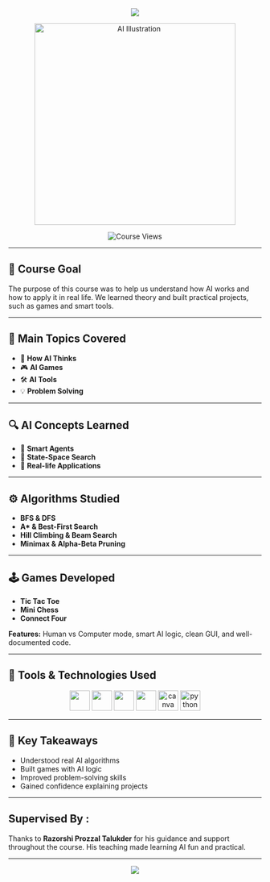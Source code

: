 <div align="center">
  <img src="https://readme-typing-svg.herokuapp.com?font=Architects+Daughter&color=4CAF50&size=40&center=true&vCenter=true&width=800&height=100&lines=Artificial+Intelligence+(AI)+Course+Overview;By+Kely+%F0%9F%91%8B;January+-+June+2025" />
</div>

<p align="center">
  <img src="https://media1.giphy.com/media/L8K62iTDkzGX6/giphy.gif" width="400" alt="AI Illustration"/>
</p>

<p align="center"> <img src="https://komarev.com/ghpvc/?username=KeLy22&label=Course+Page+views&color=4CAF50&style=flat" alt="Course Views" /> </p>

---

## 🎯 Course Goal

The purpose of this course was to help us understand how AI works and how to apply it in real life. We learned theory and built practical projects, such as games and smart tools.

---

## 📌 Main Topics Covered

- 🤔 **How AI Thinks**
- 🎮 **AI Games**
- 🛠️ **AI Tools**
- 💡 **Problem Solving**

---

## 🔍 AI Concepts Learned

- 📌 **Smart Agents**
- 📌 **State-Space Search**
- 📌 **Real-life Applications**

---

## ⚙️ Algorithms Studied

- **BFS & DFS**
- **A\* & Best-First Search**
- **Hill Climbing & Beam Search**
- **Minimax & Alpha-Beta Pruning**

---

## 🕹️ Games Developed

- **Tic Tac Toe**
- **Mini Chess**
- **Connect Four**

**Features:** Human vs Computer mode, smart AI logic, clean GUI, and well-documented code.

---

## 🔧 Tools & Technologies Used

<p align="center">
  <img src="https://cdn.jsdelivr.net/gh/devicons/devicon/icons/python/python-original.svg" height="40" width="40" />
  <img src="https://cdn.jsdelivr.net/gh/devicons/devicon/icons/git/git-original.svg" height="40" width="40" />
  <img src="https://cdn.jsdelivr.net/gh/devicons/devicon/icons/vscode/vscode-original.svg" height="40" width="40" />
  <img src="https://cdn.jsdelivr.net/gh/devicons/devicon/icons/github/github-original.svg" height="40" width="40" />
  <img src="https://img.icons8.com/color/48/canva.png" height="40" width="40" alt="canva"/>
  <img src="https://img.icons8.com/color/48/python.png" height="40" width="40" alt="python"/>
</p>

---

## 🌟 Key Takeaways

- Understood real AI algorithms
- Built games with AI logic
- Improved problem-solving skills
- Gained confidence explaining projects

---

## Supervised By :

Thanks to **Razorshi Prozzal Talukder** for his guidance and support throughout the course. His teaching made learning AI fun and practical.

---

<p align="center">
  <img src="https://readme-typing-svg.herokuapp.com?font=Fira+Code&duration=3000&pause=1000&color=FF6B6B&center=true&vCenter=true&width=700&lines=Made+with+%E2%9D%A4%EF%B8%8F+using+AI+and+creativity" />
</p>